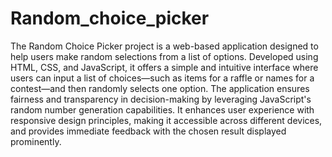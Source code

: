 # Random_choice_picker
The Random Choice Picker project is a web-based application designed to help users make random selections from a list of options. Developed using HTML, CSS, and JavaScript, it offers a simple and intuitive interface where users can input a list of choices—such as items for a raffle or names for a contest—and then randomly selects one option. The application ensures fairness and transparency in decision-making by leveraging JavaScript's random number generation capabilities. It enhances user experience with responsive design principles, making it accessible across different devices, and provides immediate feedback with the chosen result displayed prominently.
